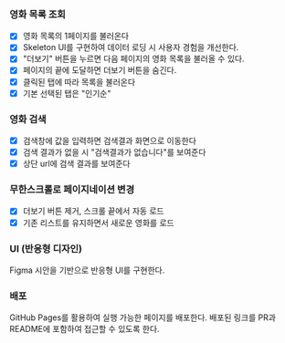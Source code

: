 ### 영화 목록 조회

- [x] 영화 목록의 1페이지를 불러온다
- [x] Skeleton UI를 구현하여 데이터 로딩 시 사용자 경험을 개선한다.
- [x] "더보기" 버튼을 누르면 다음 페이지의 영화 목록을 불러올 수 있다.
- [x] 페이지의 끝에 도달하면 더보기 버튼을 숨긴다.
- [x] 클릭된 탭에 따라 목록을 불러온다
- [x] 기본 선택된 탭은 "인기순"

### 영화 검색

- [x] 검색창에 값을 입력하면 검색결과 화면으로 이동한다
- [x] 검색 결과가 없을 시 "검색결과가 없습니다"를 보여준다
- [x] 상단 url에 검색 결과를 보여준다

### 무한스크롤로 페이지네이션 변경

- [x] 더보기 버튼 제거, 스크롤 끝에서 자동 로드
- [x] 기존 리스트를 유지하면서 새로운 영화를 로드

### UI (반응형 디자인)

Figma 시안을 기반으로 반응형 UI를 구현한다.

### 배포

GitHub Pages를 활용하여 실행 가능한 페이지를 배포한다.
배포된 링크를 PR과 README에 포함하여 접근할 수 있도록 한다.
